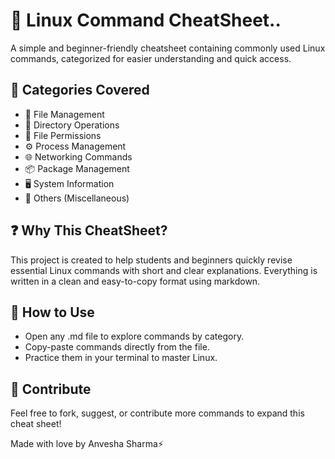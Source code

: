 # 🐧 Linux Command CheatSheet..

A simple and beginner-friendly cheatsheet containing commonly used Linux commands, categorized for easier understanding and quick access.

## 📂 Categories Covered

- 📄 File Management  
- 📁 Directory Operations  
- 🔐 File Permissions  
- ⚙️ Process Management  
- 🌐 Networking Commands  
- 📦 Package Management  
- 🖥️ System Information  
- 🧩 Others (Miscellaneous)

## ❓ Why This CheatSheet?

This project is created to help students and beginners quickly revise essential Linux commands with short and clear explanations. Everything is written in a clean and easy-to-copy format using markdown.

## 🧾 How to Use

- Open any .md file to explore commands by category.  
- Copy-paste commands directly from the file.  
- Practice them in your terminal to master Linux.

## 🤝 Contribute

Feel free to fork, suggest, or contribute more commands to expand this cheat sheet!



Made with love by Anvesha Sharma⚡


























